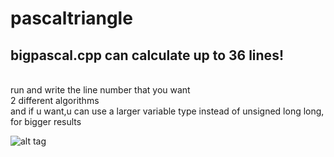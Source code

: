 # pascaltriangle
bigpascal.cpp can calculate up to 36 lines!
---------------------------------------------
<br>
run and write the line number that you want<br>
2 different algorithms<br>
and if u want,u can use a larger variable type instead of unsigned long long, for bigger results 

![alt tag](http://i.hizliresim.com/ldp2Lk.jpg)
